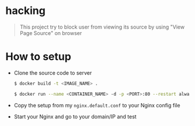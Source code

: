 # hacking

> This project try to block user from viewing its source by using \"View Page Source\" on browser

# How to setup

- Clone the source code to server

  ```bash
  $ docker build -t <IMAGE_NAME> .
  ```

  ```bash
  $ docker run --name <CONTAINER_NAME> -d -p <PORT>:80 --restart always <IMAGE_NAME>
  ```

- Copy the setup from my `nginx.default.conf` to your Nginx config file

- Start your Nginx and go to your domain/IP and test

